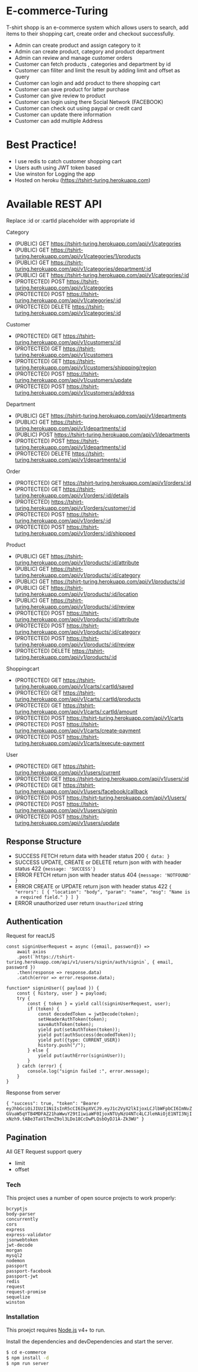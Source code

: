 # E-commerce-Turing

T-shirt shopp is an e-commerce system which allows users to search, add items to their shopping cart, create order and checkout successfully.

- Admin can create product and assign category to it
- Admin can create product, category and product department
- Admin can review and manage customer orders
- Customer can fetch products , categories and department by id
- Customer can filiter and limit the result by adding limit and offset as query
- Customer can login and add product to there shopping cart
- Customer can save product for latter purchase
- Customer can give review to product
- Customer can login using there Social Network (FACEBOOK)
- Customer can check out using paypal or credit card
- Customer can update there information
- Customer can add multiple Address

# Best Practice!

- I use redis to catch customer shopping cart
- Users auth using JWT token based
- Use winston for Logging the app
- Hosted on heroku (https://tshirt-turing.herokuapp.com)

# Available REST API

Replace :id or :cartId placeholder with appropriate id

Category

- (PUBLIC) GET https://tshirt-turing.herokuapp.com/api/v1/categories
- (PUBLIC) GET https://tshirt-turing.herokuapp.com/api/v1/categories/1/products
- (PUBLIC) GET https://tshirt-turing.herokuapp.com/api/v1/categories/department/:id
- (PUBLIC) GET https://tshirt-turing.herokuapp.com/api/v1/categories/:id
- (PROTECTED) POST https://tshirt-turing.herokuapp.com/api/v1/categories
- (PROTECTED) POST https://tshirt-turing.herokuapp.com/api/v1/categories/:id
- (PROTECTED) DELETE https://tshirt-turing.herokuapp.com/api/v1/categories/:id

Customer

- (PROTECTED) GET https://tshirt-turing.herokuapp.com/api/v1/customers/:id
- (PROTECTED) GET https://tshirt-turing.herokuapp.com/api/v1/customers
- (PROTECTED) GET https://tshirt-turing.herokuapp.com/api/v1/customers/shippping/region
- (PROTECTED) POST https://tshirt-turing.herokuapp.com/api/v1/customers/update
- (PROTECTED) POST https://tshirt-turing.herokuapp.com/api/v1/customers/address

Department

- (PUBLIC) GET https://tshirt-turing.herokuapp.com/api/v1/departments
- (PUBLIC) GET https://tshirt-turing.herokuapp.com/api/v1/departments/:id
- (PUBLIC) POST https://tshirt-turing.herokuapp.com/api/v1/departments
- (PROTECTED) POST https://tshirt-turing.herokuapp.com/api/v1/departments/:id
- (PROTECTED) DELETE https://tshirt-turing.herokuapp.com/api/v1/departments/:id

Order

- (PROTECTED) GET https://tshirt-turing.herokuapp.com/api/v1/orders/:id
- (PROTECTED) GET https://tshirt-turing.herokuapp.com/api/v1/orders/:id/details
- (PROTECTED) https://tshirt-turing.herokuapp.com/api/v1/orders/customer/:id
- (PROTECTED) POST https://tshirt-turing.herokuapp.com/api/v1/orders/:id
- (PROTECTED) POST https://tshirt-turing.herokuapp.com/api/v1/orders/:id/shippped

Product

- (PUBLIC) GET https://tshirt-turing.herokuapp.com/api/v1/products/:id/attribute
- (PUBLIC) GET https://tshirt-turing.herokuapp.com/api/v1/products/:id/category
- (PUBLIC) GET https://tshirt-turing.herokuapp.com/api/v1/products/:id
- (PUBLIC) GET https://tshirt-turing.herokuapp.com/api/v1/products/:id/location
- (PUBLIC) GET https://tshirt-turing.herokuapp.com/api/v1/products/:id/review
- (PROTECTED) POST https://tshirt-turing.herokuapp.com/api/v1/products/:id/attribute
- (PROTECTED) POST https://tshirt-turing.herokuapp.com/api/v1/products/:id/category
- (PROTECTED) POST https://tshirt-turing.herokuapp.com/api/v1/products/:id/review
- (PROTECTED) DELETE https://tshirt-turing.herokuapp.com/api/v1/products/:id

Shoppingcart

- (PROTECTED) GET https://tshirt-turing.herokuapp.com/api/v1/carts/:cartId/saved
- (PROTECTED) GET https://tshirt-turing.herokuapp.com/api/v1/carts/:cartId/products
- (PROTECTED) GET https://tshirt-turing.herokuapp.com/api/v1/carts/:cartId/amount
- (PROTECTED) POST https://tshirt-turing.herokuapp.com/api/v1/carts
- (PROTECTED) POST https://tshirt-turing.herokuapp.com/api/v1/carts/create-payment
- (PROTECTED) POST https://tshirt-turing.herokuapp.com/api/v1/carts/execute-payment

User

- (PROTECTED) GET https://tshirt-turing.herokuapp.com/api/v1/users/current
- (PROTECTED) GET https://tshirt-turing.herokuapp.com/api/v1/users/:id
- (PROTECTED) GET https://tshirt-turing.herokuapp.com/api/v1/users/facebook/callback
- (PROTECTED) POST https://tshirt-turing.herokuapp.com/api/v1/users/
- (PROTECTED) POST https://tshirt-turing.herokuapp.com/api/v1/users/signin
- (PROTECTED) POST https://tshirt-turing.herokuapp.com/api/v1/users/update

## Response Structure

- SUCCESS FETCH return data with header status 200 `{ data: }`
- SUCCESS UPDATE, CREATE or DELETE return json with with header status 422 `{message: 'SUCCESS'}`
- ERROR FETCH return json with header status 404 `{message: 'NOTFOUND' }`
- ERROR CREATE or UPDATE return json with header status 422 `{ "errors": [ { "location": "body", "param": "name", "msg": "Name is a required field." } ] }`
- ERROR unauthorized user return `Unauthorized` string

## Authentication

Request for reactJS

```
const signinUserRequest = async ({email, password}) =>
    await axios
    .post(`https://tshirt-turing.herokuapp.com/api/v1/users/signin/auth/signin`, { email, password })
    .then(response => response.data)
    .catch(error => error.response.data);

function* signinUser({ payload }) {
    const { history, user } = payload;
    try {
        const { token } = yield call(signinUserRequest, user);
        if (token) {
            const decodedToken = jwtDecode(token);
            setHeaderAuthToken(token);
            saveAuthToken(token);
            yield put(setAuthToken(token));
            yield put(authSuccess(decodedToken));
            yield put({type: CURRENT_USER})
            history.push("/");
        } else {
            yield put(authError(signinUser));
        }
    } catch (error) {
        console.log("signin failed :", error.message);
    }
}
```

Response from server

`{ "success": true, "token": "Bearer eyJhbGciOiJIUzI1NiIsInR5cCI6IkpXVCJ9.eyJ1c2VyX2lkIjoxLCJlbWFpbCI6ImNvZGVuaW5qYTB4MDFAZ21haWwuY29tIiwiaWF0IjoxNTUyNzU4NTc4LCJleHAiOjE1NTI3NjIxNzh9.tABe3TaV1TmnZ9ol3LDo18CcDwPLQsbOyDJ1A-Zk3WU" }`

## Pagination

All GET Request support query

- limit
- offset

### Tech

This project uses a number of open source projects to work properly:

    bcryptjs
    body-parser
    concurrently
    cors
    express
    express-validator
    jsonwebtoken
    jwt-decode
    morgan
    mysql2
    nodemon
    passport
    passport-facebook
    passport-jwt
    redis
    request
    request-promise
    sequelize
    winston

### Installation

This proejct requires [Node.js](https://nodejs.org/) v4+ to run.

Install the dependencies and devDependencies and start the server.

```sh
$ cd e-commerce
$ npm install -d
$ npm run server
```
